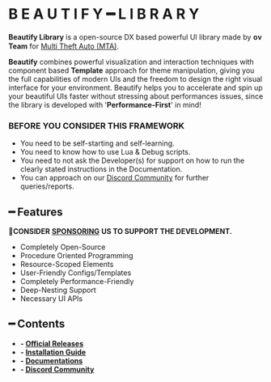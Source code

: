 # B E A U T I F Y ━ L I B R A R Y

**Beautify Library** is a open-source DX based powerful UI library made by **ᴏᴠ Team** for [Multi Theft Auto \(MTA\)](https://multitheftauto.com/).

**Beautify** combines powerful visualization and interaction techniques with component based **Template** approach for theme manipulation, giving you the full capabilities of modern UIs and the freedom to design the right visual interface for your environment. Beautify helps you to accelerate and spin up your beautiful UIs faster without stressing about performances issues, since the library is developed with '**Performance-First**' in mind!

### BEFORE YOU CONSIDER THIS FRAMEWORK

* You need to be self-starting and self-learning.
* You need to know how to use Lua & Debug scripts.
* You need to not ask the Developer\(s\) for support on how to run the clearly stated instructions in the Documentation.
* You can approach on our [Discord Community](http://discord.gg/sVCnxPW) for further queries/reports.

## ━ Features

💎**CONSIDER** [**SPONSORING**](https://ko-fi.com/ovileamriam) **US TO SUPPORT THE DEVELOPMENT.**

* Completely Open-Source
* Procedure Oriented Programming
* Resource-Scoped Elements
* User-Friendly Configs/Templates
* Completely Performance-Friendly
* Deep-Nesting Support
* Necessary UI APIs

## ━ Contents

* **- [Official Releases](https://github.com/OvileAmriam/MTA-Beautify-Library/releases)**
* **- [Installation Guide](https://ovileamriam.gitbook.io/beautify-library/v/Documentation/)**
* **- [Documentations](https://ovileamriam.gitbook.io/beautify-library/v/Documentation/glossary/getting_started)**
* **- [Discord Community](http://discord.gg/sVCnxPW)**
